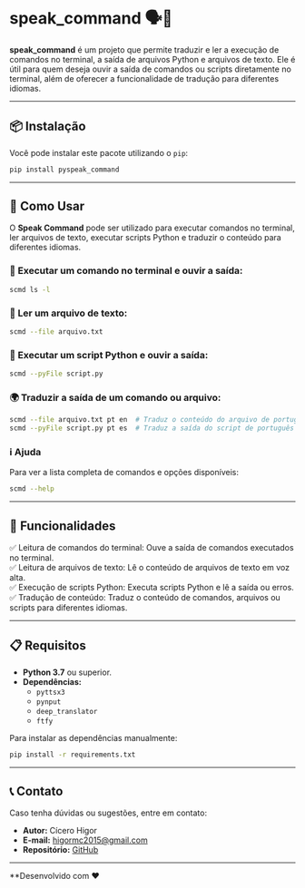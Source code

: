 # speak_command 🗣️📜

**speak_command** é um projeto que permite traduzir e ler a execução de comandos no terminal, a saída de arquivos Python e arquivos de texto. Ele é útil para quem deseja ouvir a saída de comandos ou scripts diretamente no terminal, além de oferecer a funcionalidade de tradução para diferentes idiomas.

---

## 📦 Instalação

Você pode instalar este pacote utilizando o `pip`:

```bash
pip install pyspeak_command
```

---

## 🚀 Como Usar

O **Speak Command** pode ser utilizado para executar comandos no terminal, ler arquivos de texto, executar scripts Python e traduzir o conteúdo para diferentes idiomas.

### 📜 Executar um comando no terminal e ouvir a saída:
```bash
scmd ls -l
```

### 📄 Ler um arquivo de texto:
```bash
scmd --file arquivo.txt
```

### 🐍 Executar um script Python e ouvir a saída:
```bash
scmd --pyFile script.py
```

### 🌍 Traduzir a saída de um comando ou arquivo:
```bash
scmd --file arquivo.txt pt en  # Traduz o conteúdo do arquivo de português para inglês
scmd --pyFile script.py pt es  # Traduz a saída do script de português para espanhol
```

### ℹ️ Ajuda
Para ver a lista completa de comandos e opções disponíveis:

```bash
scmd --help
```

---

## 🔧 Funcionalidades

✅ Leitura de comandos do terminal: Ouve a saída de comandos executados no terminal.  
✅ Leitura de arquivos de texto: Lê o conteúdo de arquivos de texto em voz alta.  
✅ Execução de scripts Python: Executa scripts Python e lê a saída ou erros.  
✅ Tradução de conteúdo: Traduz o conteúdo de comandos, arquivos ou scripts para diferentes idiomas.  

---

## 📋 Requisitos

- **Python 3.7** ou superior.
- **Dependências:**  
  - `pyttsx3`
  - `pynput`
  - `deep_translator`
  - `ftfy`

Para instalar as dependências manualmente:

```bash
pip install -r requirements.txt
```

---

## 📞 Contato

Caso tenha dúvidas ou sugestões, entre em contato:

- **Autor:** Cícero Higor  
- **E-mail:** higormc2015@gmail.com  
- **Repositório:** [GitHub](#https://github.com/higormcarnauba)

---
**Desenvolvido com ❤️

